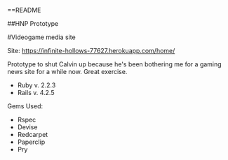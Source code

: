 ==README

##HNP Prototype

#Videogame media site

Site: https://infinite-hollows-77627.herokuapp.com/home/

Prototype to shut Calvin up because he's been bothering me for a gaming news site for a while now. Great exercise.

* Ruby v. 2.2.3
* Rails v. 4.2.5

Gems Used:
- Rspec
- Devise
- Redcarpet
- Paperclip
- Pry
